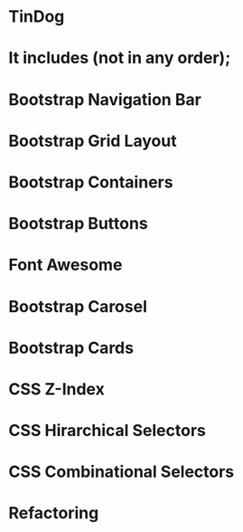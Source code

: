 # TinDog 
# It includes (not in any order);
# Bootstrap Navigation Bar
# Bootstrap Grid Layout
# Bootstrap Containers
# Bootstrap Buttons
# Font Awesome
# Bootstrap Carosel
# Bootstrap Cards
# CSS Z-Index
# CSS Hirarchical Selectors
# CSS Combinational Selectors
# Refactoring
